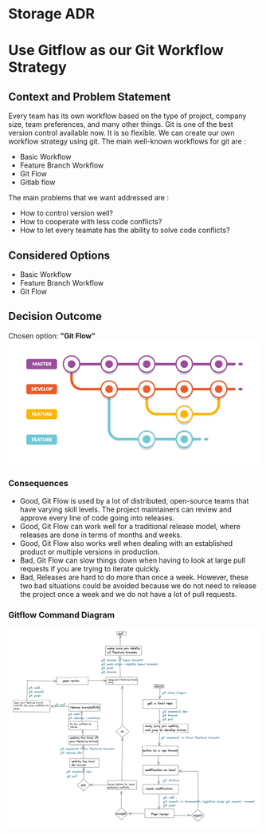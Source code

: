 # Storage ADR

# Use Gitflow as our Git Workflow Strategy

## Context and Problem Statement

Every team has its own workflow based on the type of project, company size, team preferences, and many other things. Git is one of the best version control available now. 
It is so flexible. We can create our own workflow strategy using git. The main well-known workflows for git are :
 - Basic Workflow
 - Feature Branch Workflow
 - Git Flow
 - Gitlab flow

The main problems that we want addressed are : 
 - How to control version well?
 - How to cooperate with less code conflicts?
 - How to let every teamate has the ability to solve code conflicts?

## Considered Options

* Basic Workflow
* Feature Branch Workflow
* Git Flow

## Decision Outcome

Chosen option: <b>"Git Flow"</b>
![image info](gitflow_instruction.jpg)

### Consequences

* Good, Git Flow is used by a lot of distributed, open-source teams that have varying skill levels. The project maintainers can review and approve every line of code going into releases.
* Good, Git Flow can work well for a traditional release model, where releases are done in terms of months and weeks.
* Good, Git Flow also works well when dealing with an established product or multiple versions in production.
* Bad, Git Flow can slow things down when having to look at large pull requests if you are trying to iterate quickly.
* Bad, Releases are hard to do more than once a week.
However, these two bad situations could be avoided because we do not need to release the project once a week and we do not have a lot of pull requests.

### Gitflow Command Diagram 
![image info](gitflow.png)
